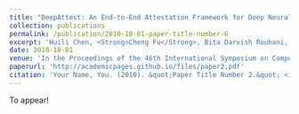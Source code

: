 ```yaml
---
title: "DeepAttest: An End-to-End Attestation Framework for Deep Neural Networks"
collection: publications
permalink: /publication/2010-10-01-paper-title-number-6
excerpt: 'Huili Chen, <Strong>Cheng Fu</Strong>, Bita Darvish Rouhani, Jishen Zhao, Farinaz Koushanfar'
date: 2010-10-01
venue: 'In the Proceedings of the 46th International Symposium on Computer Architecture (ISCA), 2019'
paperurl: 'http://academicpages.github.io/files/paper2.pdf'
citation: 'Your Name, You. (2010). &quot;Paper Title Number 2.&quot; <i>Journal 1</i>. 1(2).'
---
```

<!-- This paper is about the number 2. The number 3 is left for future work.
 -->

To appear!

<!-- [Download paper here](https://arxiv.org/abs/1810.02068) -->

<!-- Recommended citation: Your Name, You. (2010). "Paper Title Number 2." <i>Journal 1</i>. 1(2). -->